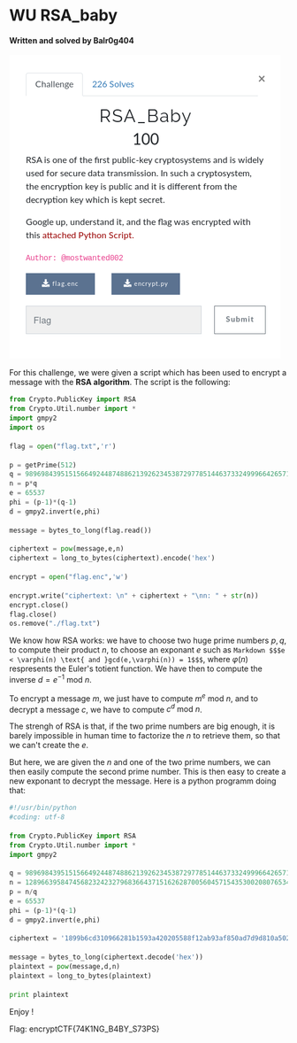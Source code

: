 # WU RSA_baby

#### Written and solved by Balr0g404

![RSA_baby](../IMG/RSA_baby.png)

For this challenge, we were given a script which has been used to encrypt a message with the **RSA algorithm**. The script is the following:

```Python
from Crypto.PublicKey import RSA
from Crypto.Util.number import *
import gmpy2
import os

flag = open("flag.txt",'r')

p = getPrime(512)
q = 9896984395151566492448748862139262345387297785144637332499966426571398040295087125558780121504834847289828037371643927199404615218623314326851473129699891
n = p*q
e = 65537
phi = (p-1)*(q-1)
d = gmpy2.invert(e,phi)

message = bytes_to_long(flag.read())

ciphertext = pow(message,e,n)
ciphertext = long_to_bytes(ciphertext).encode('hex')

encrypt = open("flag.enc",'w')

encrypt.write("ciphertext: \n" + ciphertext + "\nn: " + str(n))
encrypt.close()
flag.close()
os.remove("./flag.txt")

```

We know how RSA works: we have to choose two huge prime numbers $p,q$, to compute their product $n$, to choose an exponant $e$ such as ```Markdown $$$e < \varphi(n) \text{ and }gcd(e,\varphi(n)) = 1$$$```, where $\varphi(n)$ respresents the Euler's totient function. We have then to compute the inverse $d = e^{-1} \text{ mod } n$. 

To encrypt a message $m$, we just have to compute $m^e \text{ mod } n$, and to decrypt a message $c$, we have to compute $c^d \text{ mod } n$.

The strengh of RSA is that, if the two prime numbers are big enough, it is barely impossible in human time to factorize the $n$ to retrieve them, so that we can't create the $e$.

But here, we are given the $n$ and one of the two prime numbers, we can then easily compute the second prime number. This is then easy to create a new exponant to decrypt the message. Here is a python programm doing that:

```Python
#!/usr/bin/python
#coding: utf-8

from Crypto.PublicKey import RSA
from Crypto.Util.number import *
import gmpy2

q = 9896984395151566492448748862139262345387297785144637332499966426571398040295087125558780121504834847289828037371643927199404615218623314326851473129699891
n = 128966395847456823242327968366437151626287005604571543530020807653481854634432463567505579255075400846802686923763465498393221683867550824071176953747390881926123454738359879186455681851356414261155283802414873885574172144840447882087969615781486331849798315912869390710865738157974501171665601011723385435523
p = n/q
e = 65537
phi = (p-1)*(q-1)
d = gmpy2.invert(e,phi)

ciphertext = '1899b6cd310966281b1593a420205588f12ab93af850ad7d9d810a502f6fe4ad93a58b5bbb747803ba33ac94cc5f227761e72bdd9857b7b0227f510683596791526b9295b20be39567fc9a556663e3b0e3fcc5b233e78e38a06b29314d897258fbe15b037d8ff25d272822571dd98dfa4ee5d066d707149a313ad0c93e79b4ee'

message = bytes_to_long(ciphertext.decode('hex'))
plaintext = pow(message,d,n)
plaintext = long_to_bytes(plaintext)

print plaintext

```

Enjoy !

Flag: encryptCTF{74K1NG_B4BY_S73PS}

